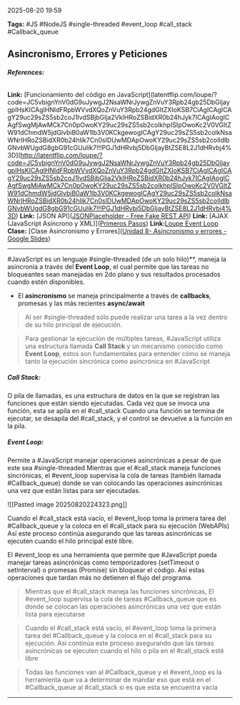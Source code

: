 2025-08-20 19:59

**Tags:** #JS #NodeJS #single-threaded #event_loop #call_stack #Callback_queue 

## Asincronismo, Errores y Peticiones

###### **References:** 
**Link:** [Funcionamiento del código en JavaScript](latentflip.com/loupe/?code=JC5vbignYnV0dG9uJywgJ2NsaWNrJywgZnVuY3Rpb24gb25DbGljaygpIHsKICAgIHNldFRpbWVvdXQoZnVuY3Rpb24gdGltZXIoKSB7CiAgICAgICAgY29uc29sZS5sb2coJ1lvdSBjbGlja2VkIHRoZSBidXR0b24hJyk7ICAgIAogICAgfSwgMjAwMCk7Cn0pOwoKY29uc29sZS5sb2coIkhpISIpOwoKc2V0VGltZW91dChmdW5jdGlvbiB0aW1lb3V0KCkgewogICAgY29uc29sZS5sb2coIkNsaWNrIHRoZSBidXR0b24hIik7Cn0sIDUwMDApOwoKY29uc29sZS5sb2coIldlbGNvbWUgdG8gbG91cGUuIik7!!!PGJ1dHRvbj5DbGljayBtZSE8L2J1dHRvbj4%3D](http://latentflip.com/loupe/?code=JC5vbignYnV0dG9uJywgJ2NsaWNrJywgZnVuY3Rpb24gb25DbGljaygpIHsKICAgIHNldFRpbWVvdXQoZnVuY3Rpb24gdGltZXIoKSB7CiAgICAgICAgY29uc29sZS5sb2coJ1lvdSBjbGlja2VkIHRoZSBidXR0b24hJyk7ICAgIAogICAgfSwgMjAwMCk7Cn0pOwoKY29uc29sZS5sb2coIkhpISIpOwoKc2V0VGltZW91dChmdW5jdGlvbiB0aW1lb3V0KCkgewogICAgY29uc29sZS5sb2coIkNsaWNrIHRoZSBidXR0b24hIik7Cn0sIDUwMDApOwoKY29uc29sZS5sb2coIldlbGNvbWUgdG8gbG91cGUuIik7!!!PGJ1dHRvbj5DbGljayBtZSE8L2J1dHRvbj4%3D)
**Link:** [JSON API]([JSONPlaceholder - Free Fake REST API](https://jsonplaceholder.typicode.com/))
**Link:** [AJAX (JavaScript Asíncrono y XML)]([Primeros Pasos](https://developer.mozilla.org/es/docs/conflicting/Web/Guide/AJAX_21419c7dfa67c94789f037a33c4e4e3e)) 
**Link:**[Loupe Event Loop](http://latentflip.com/loupe/?code=Y29uc29sZS5sb2coIkhpISIpOwoKc2V0VGltZW91dChmdW5jdGlvbiB0aW1lb3V0KCkgewogICAgY29uc29sZS5sb2coIkNsaWNrIHRoZSBidXR0b24hIik7Cn0sIDUwMDApOwoKY29uc29sZS5sb2coIldlbGNvbWUgdG8gbG91cGUuIik7!!!PGJ1dHRvbj5DbGljayBtZSE8L2J1dHRvbj4%3D)
**Clase:** [Clase Asincronismo y Errores]([Unidad 8- Asincronismo y errores - Google Slides](https://docs.google.com/presentation/d/1xKJyUcNJ53RU81T9CW5XqlqqAjTSJMjaWuPql0mOcEQ/edit?slide=id.p1#slide=id.p1))

---

#JavaScript es un lenguaje #single-threaded (de un solo hilo)**, maneja la asincronía a través del **Event Loop**, el cual permite que las tareas no bloqueantes sean manejadas en 2do plano y sus resultados procesados cuando estén disponibles.

- El **asincronismo** se maneja principalmente a través de **callbacks**, promesas y las más recientes **async/await**

>Al ser #single-threaded sólo puede realizar una tarea a la vez dentro de su hilo principal de ejecución.

>Para gestionar la ejecución de múltiples tareas, #JavaScript utiliza una estructura llamada **Call Stack** y un mecanismo conocido como **Event Loop**, estos son fundamentales para entender cómo se maneja tanto la ejecución sincrónica como asincrónica en #JavaScript  

##### **Call Stack:** 
O pila de llamadas, es una estructura de datos en la que se registran las funciones que están siendo ejecutadas.
Cada vez que se invoca una función, esta se apila en el #call_stack
Cuando una función se termina de ejecutar, se desapila del #call_stack, y el control se devuelve a la función en la pila.

##### **Event Loop:**
Permite a #JavaScript manejar operaciones asincrónicas a pesar de que este sea #single-threaded 
Mientras que el #call_stack  maneja funciones sincrónicas, el #event_loop supervisa la cola de tareas (también llamada #Callback_queue) donde se van colocando las operaciones asincrónicas una vez que están listas para ser ejecutadas.

![[Pasted image 20250820224323.png]]

Cuando el #call_stack está vacío, el #event_loop toma la primera tarea del #Callback_queue y la coloca en el #call_stack para su ejecución (WebAPIs)
Así este proceso continúa asegurando que las tareas asincrónicas se ejecuten cuando el hilo principal esté libre.

El #event_loop es una herramienta que permite que #JavaScript pueda manejar tareas asincrónicas como temporizadores (setTimeout o setInterval) o promesas (Promise) sin bloquear el código. Así estas operaciones que tardan más no detienen el flujo del programa.

>Mientras que el #call_stack maneja las funciones sincrónicas, El #event_loop supervisa la cola de tareas #Callback_queue que es donde se colocan las operaciones asincrónicas una vez que están lista para ejecutarse

>Cuando el #call_stack está vacío, el #event_loop toma la primera tarea del #Callback_queue y la coloca en el #call_stack para su ejecución. Así continúa este proceso asegurando que las tareas asincrónicas se ejecuten cuando el hilo o pila en el #call_stack esté libre 

>Todas las funciones van al #Callback_queue y el #event_loop es la herramienta que va a determinar de mandar eso que está en el #Callback_queue al #call_stack si es que esta se encuentra vacía 
---

















